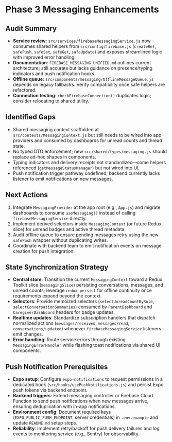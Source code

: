 # Phase 3 Messaging Enhancements

## Audit Summary
- **Service review**: `src/services/firebaseMessagingService.js` now consumes shared helpers from `src/config/firebase.js` (`createRef`, `safePush`, `safeSet`, `safeGet`, `safeUpdate`) and exposes streamlined logic with improved error handling.
- **Documentation**: `FIREBASE_MESSAGING_UNIFIED.md` outlines current architecture; still accurate but lacks guidance on presence/typing indicators and push notification hooks.
- **Offline queue**: `src/components/messaging/OfflineMessageQueue.js` depends on legacy fallbacks. Verify compatibility once safe helpers are refactored.
- **Connection testing**: `checkFirebaseConnection()` duplicates logic; consider relocating to shared utility.

## Identified Gaps
- Shared messaging context scaffolded at `src/contexts/MessagingContext.js` but still needs to be wired into app providers and consumed by dashboards for unread counts and thread state.
- No typed DTO enforcement; new `src/shared/types/messaging.js` should replace ad-hoc shapes in components.
- Typing indicators and delivery receipts not standardized—some helpers referenced (`getMessageStatusManager`) but not wired into UI.
- Push notification trigger pathway undefined; backend currently lacks listener to emit notifications on new messages.

## Next Actions
1. Integrate `MessagingProvider` at the app root (e.g., `App.js`) and migrate dashboards to consume `useMessaging()` instead of calling `firebaseMessagingService` directly.
2. Implement derived selectors inside `MessagingContext` (or future Redux slice) for unread badges and active thread metadata.
3. Audit offline queue to ensure pending messages retry using the new `safePush` wrapper without duplicating writes.
4. Coordinate with backend team to emit notification events on message creation for push integration.

## State Synchronization Strategy
- **Central store**: Transition the current `MessagingContext` toward a Redux Toolkit slice (`messagingSlice`) persisting conversations, messages, and unread counts; leverage `redux-persist` for offline continuity once requirements expand beyond the context.
- **Selectors**: Provide memoized selectors (`selectUnreadCountByRole`, `selectConversationSummaries`) consumed by `ParentDashboard` and `CaregiverDashboard` headers for badge updates.
- **Realtime updates**: Standardize subscription handlers that dispatch normalized actions (`messages/received`, `messages/read`, `conversations/updated`) whenever `firebaseMessagingService` listeners emit changes.
- **Error handling**: Route service errors through existing `MessagingErrorHandler` while flashing toast notifications via shared UI components.

## Push Notification Prerequisites
- **Expo setup**: Configure `expo-notifications` to request permissions in a dedicated hook (`src/hooks/usePushNotifications.js`) and persist Expo push tokens via backend endpoint.
- **Backend triggers**: Extend messaging controller or Firebase Cloud Function to send push notifications when new messages arrive, ensuring deduplication with in-app notifications.
- **Environment config**: Document required keys (`EXPO_PUBLIC_PUSH_ENDPOINT`, server credentials) in `.env.example` and update `README.md` setup steps.
- **Reliability**: Implement retry/backoff for push delivery failures and log events to monitoring service (e.g., Sentry) for observability.
